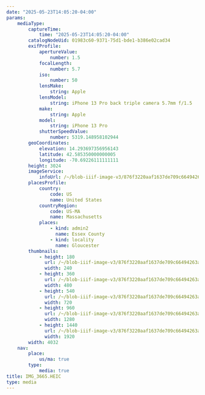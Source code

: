 ```yaml
---
date: "2025-05-23T14:05:20-04:00"
params:
    mediaType:
        captureTime:
            time: "2025-05-23T14:05:20-04:00"
        catalogNodeUid: 01983c60-9371-75d1-bde1-b386e02cad34
        exifProfile:
            apertureValue:
                number: 1.5
            focalLength:
                number: 5.7
            iso:
                number: 50
            lensMake:
                string: Apple
            lensModel:
                string: iPhone 13 Pro back triple camera 5.7mm f/1.5
            make:
                string: Apple
            model:
                string: iPhone 13 Pro
            shutterSpeedValue:
                number: 5319.148958102944
        geoCoordinates:
            elevation: 14.293697356956143
            latitude: 42.585350000000005
            longitude: -70.69226111111111
        height: 3024
        imageService:
            infoUrl: /~/blob-iiif-image-v3/876f3220aaf1637de709c66494263a7b4338ac0871832890e6c29861890e5cd0/info.json
        placesProfile:
            country:
                code: US
                name: United States
            countryRegion:
                code: US-MA
                name: Massachusetts
            places:
                - kind: admin2
                  name: Essex County
                - kind: locality
                  name: Gloucester
        thumbnails:
            - height: 180
              url: /~/blob-iiif-image-v3/876f3220aaf1637de709c66494263a7b4338ac0871832890e6c29861890e5cd0/full/240%2C180/0/default.jpg
              width: 240
            - height: 360
              url: /~/blob-iiif-image-v3/876f3220aaf1637de709c66494263a7b4338ac0871832890e6c29861890e5cd0/full/480%2C360/0/default.jpg
              width: 480
            - height: 540
              url: /~/blob-iiif-image-v3/876f3220aaf1637de709c66494263a7b4338ac0871832890e6c29861890e5cd0/full/720%2C540/0/default.jpg
              width: 720
            - height: 960
              url: /~/blob-iiif-image-v3/876f3220aaf1637de709c66494263a7b4338ac0871832890e6c29861890e5cd0/full/1280%2C960/0/default.jpg
              width: 1280
            - height: 1440
              url: /~/blob-iiif-image-v3/876f3220aaf1637de709c66494263a7b4338ac0871832890e6c29861890e5cd0/full/1920%2C1440/0/default.jpg
              width: 1920
        width: 4032
    nav:
        place:
            us/ma: true
        type:
            media: true
title: IMG_3665.HEIC
type: media
---
```

